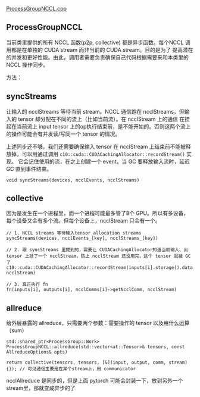 [ProcessGroupNCCL.cpp](https://github.com/pytorch/pytorch/blob//torch/lib/c10d/ProcessGroupNCCL.cpp#L812)

## ProcessGroupNCCL
当前类里提供的所有 NCCL 函数(p2p, collective) 都是异步函数。每个NCCL 调用都是在单独的 CUDA stream 而非当前的 CUDA stream。目的是为了
提高潜在的并发和更好性能。由此，调用者需要负责确保自己代码根据需要来和本类里的 NCCL 操作同步。

方法：


## syncStreams
让输入的 ncclStreams 等待当前 stream。NCCL 通信跑在 ncclStreams，但输入的 tensor 却分配在不同的流上（比如当前流）。在 ncclStream 上的通信
在挂起在当前流上 input tensor 上的op执行结束前，是不能开始的。否则这两个流上的操作可能会有并发读/写同一个 tensor 的情况。

上述同步还不够。我们还需要确保输入 tensor 在 ncclStream 上结束前不能被释放掉。可以用通过调用 `c10::cuda::CUDACachingAllocator::recordStream()` 实现。
它会记住使用的流，在之上创建一个 event，当 GC 要释放输入流时，延迟 GC 直到事件结束。

```
void syncStreams(devices, ncclEvents, ncclStreams)
```

## collective
因为是发生在一个进程里，而一个进程可能最多管了8个 GPU。所以有多设备，每个设备又会有多个流。但每个设备上，ncclStream 只会有一个。

```
// 1. NCCL streams 等待输入tensor allocation streams
syncStreams(devices, ncclEvents_[key], ncclStreams_[key])

// 2. 跟 syncStreams 里提到的，需要让 CUDACachingAllocator知道当前输入、出 tensor 上挂了一个 ncclStream，防止 ncclStream 还没用完，这个 tensor 就被 GC 了
c10::cuda::CUDACachingAllocator::recordStream(inputs[i].storage().data_ptr(), ncclStream)

// 3. 真正执行 fn
fn(inputs[i], outputs[i], ncclComms[i]->getNcclComm, ncclStream)

```

## allreduce
给外层暴露的 allreduce，只需要两个参数：需要操作的 tensor 以及用什么运算（sum）
```
std::shared_ptr<ProcessGroup::Work> ProcessGroupNCCL::allreduce(std::vector<at::Tensor>& tensors, const AllreduceOptions& opts)

return collective(tensors, tensors, [&](input, output, comm, stream){}); // 可见通信主要是在某个stream上，用 communicator
```


ncclAllreduce 是同步的，但是上面 pytorch 可能会封装一下，放到另外一个stream里，那就变成异步的了

